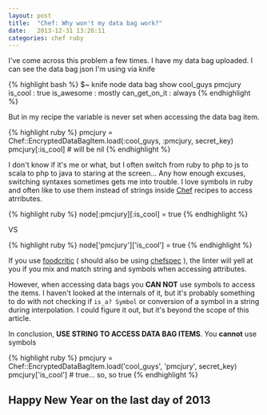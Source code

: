 ```yaml
---
layout: post
title:  "Chef: Why won't my data bag work?"
date:   2013-12-31 13:26:11
categories: chef ruby
---
```


I've come across this problem a few times. I have my data bag uploaded. I can see the data bag json I'm using via knife

{% highlight bash %}
$~ knife node data bag show cool_guys pmcjury
is_cool : true
is_awesome : mostly
can_get_on_it : always
{% endhighlight %}

But in my recipe the variable is never set when accessing the data bag item.

{% highlight ruby %}
pmcjury = Chef::EncryptedDataBagItem.load(:cool_guys, :pmcjury, secret_key)
pmcjury[:is_cool] # will be nil
{% endhighlight %}

I don't know if it's me or what, but I often switch from ruby to php to js to scala to php to java to staring at the screen... Any how enough excuses, switching syntaxes sometimes gets me into trouble. I love symbols in ruby and often like to use them instead of strings inside [Chef](http://www.getchef.com/chef/) recipes to access atrributes.

{% highlight ruby %}
node[:pmcjury][:is_cool] = true
{% endhighlight %}

VS

{% highlight ruby %}
node['pmcjury']['is_cool'] = true
{% endhighlight %}

If you use [foodcritic](http://acrmp.github.io/foodcritic/) ( should also be using [chefspec](https://github.com/sethvargo/chefspec) ), the linter will yell at you if you mix and match string and symbols when accessing attributes. 

However, when accessing data bags you **CAN NOT** use symbols to access the items. I haven't looked at the internals of it, but it's probably something to do with not checking if ```is_a? Symbol``` or conversion of a symbol in a string during interpolation. I could figure it out, but it's beyond the scope of this article.

In conclusion, **USE STRING TO ACCESS DATA BAG ITEMS**. You **cannot** use symbols

{% highlight ruby %}
pmcjury = Chef::EncryptedDataBagItem.load('cool_guys', 'pmcjury', secret_key)
pmcjury['is_cool'] # true... so, so true
{% endhighlight %}

## Happy New Year on the last day of 2013